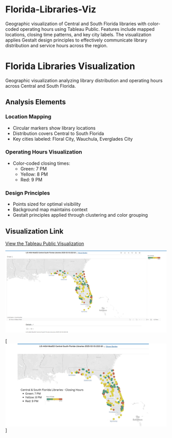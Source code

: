# Florida-Libraries-Viz
Geographic visualization of Central and South Florida libraries with color-coded operating hours using Tableau Public. Features include mapped locations, closing time patterns, and key city labels. The visualization applies Gestalt design principles to effectively communicate library distribution and service hours across the region.
# Florida Libraries Visualization

Geographic visualization analyzing library distribution and operating hours across Central and South Florida.

## Analysis Elements

### Location Mapping
- Circular markers show library locations
- Distribution covers Central to South Florida
- Key cities labeled: Floral City, Wauchula, Everglades City

### Operating Hours Visualization
- Color-coded closing times:
  - Green: 7 PM
  - Yellow: 8 PM
  - Red: 9 PM

### Design Principles
- Points sized for optimal visibility
- Background map maintains context
- Gestalt principles applied through clustering and color grouping

## Visualization Link

<a href="https://public.tableau.com/app/profile/steven.barden/viz/LIS-4414-Mod02-Central-South-Florida-Libraries-2025-02-01-1313-18/Sheet1?publish=yes" target="_blank" rel="noopener noreferrer">
    View the Tableau Public Visualization
</a>

[![Central and South Florida Libraries](./LIS-4317-Mod02-Central-South-Florida-Libraries-2025-02-01-1313-19.png)](https://public.tableau.com/app/profile/steven.barden/viz/LIS-4414-Mod02-Central-South-Florida-Libraries-2025-02-01-1313-18/Sheet1?publish=yes)

[![Module 3 Enhanced Visualization](./LIS-4317-Mod02-Central-South-Florida-Libraries-StevenBarden-2025-02-02-1820-19.png)]
